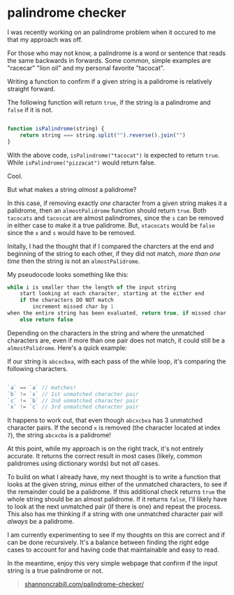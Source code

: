 # palindrome checker

I was recently working on an palindrome problem when it occured to me that my approach was off.

For those who may not know, a palindrome is a word or sentence that reads the same backwards in forwards. Some common, simple examples are "racecar" "lion oil" and my personal favorite "tacocat". 

Writing a function to confirm if a given string is a palidrome is relatively straight forward. 

The following function will return `true`, if the string is a palindrome and `false` if it is not.

```javascript

function isPalindrome(string) {
    return string === string.split("").reverse().join("")
}

```
With the above code, `isPalindrome("tacocat")` is expected to return `true`. While `isPalindrome("pizzacat")` would return false. 

Cool. 

But what makes a string *almost* a palidrome?

In this case, if removing exactly *one* character from a given string makes it a palidrome, then an `almostPalidrome` function should return `true`. Both `tacocats` and `tacoscat` are almost palindromes, since the `s` can be removed in either case to make it a true palidrome. But, `xtacocats` would be `false` since the `x` and `s` would have to be removed.

Initally, I had the thought that if I compared the charcters at the end and beginning of the string to each other, if they did not match, *more than one time* then the string is not an `almostPalidrome`. 

My pseudocode looks something like this:

```javascript
while i is smaller than the length of the input string 
    start looking at each character, starting at the either end
    if the characters DO NOT match
        increment missed char by 1
when the entire string has been evaluated, return true, if missed char is <= 1
    else return false
```

Depending on the characters in the string and where the unmatched characters are, even if more than one pair does not match, it could still be a `almostPalidrome`. Here's a quick example:

If our string is `abcxcbxa`, with each pass of the while loop, it's comparing the following characters. 

```javascript

`a` == `a` // matches!
`b` != `x` // 1st unmatched character pair
`c` != `b` // 2nd unmatched character pair
`x` != `c` // 3rd unmatched character pair

```
It happens to work out, that even though `abcxcbxa` has 3 unmatched character pairs. If the second `x` is removed (the character located at index `7`), the string `abcxcba` is a palidrome!

At this point, while my approach is on the right track, it's not entirely accurate. It returns the correct result in most cases (likely, common palidromes using dictionary words) but not *all* cases.

To build on what I already have, my next thought is to write a function that looks at the given string, *minus* either of the unmatched characters, to see if the remainder could be a palidrome. If this additional check returns `true` the whole string should be an almost palidrome. If it returns `false`, I'll likely have to look at the next unmatched pair (if there is one) and repeat the process. This also has me thinking if a string with one unmatched character pair will *always* be a palidrome. 

I am currently experimenting to see if my thoughts on this are correct and if can be done recursively. It's a balance between finding the right edge cases to account for and having code that maintainable and easy to read. 

In the meantime, enjoy this very simple webpage that confirm if the input string is a true palindrome or not. 

> [shannoncrabill.com/palindrome-checker/](http://shannoncrabill.com/palindrome-checker/)